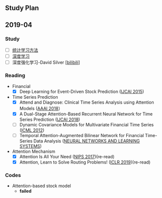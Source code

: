 ## Study Plan
    



## 2019-04

### Study
* [ ] [统计学习方法](https://book.douban.com/subject/10590856/)
* [ ] [深度学习](https://book.douban.com/subject/27087503/)
* [ ] 深度强化学习-David Silver [[bilibili](https://www.bilibili.com/video/av45357759)]

### Reading
* Financial
  * [x] Deep Learning for Event-Driven Stock Prediction ([IJCAI 2015](https://www.ijcai.org/Proceedings/15/Papers/329.pdf))

* Time Series Prediction
  * [x] Attend and Diagnose: Clinical Time Series Analysis using Attention Models ([AAAI 2018](https://arxiv.org/pdf/1711.03905.pdf)）
  * [x] A Dual-Stage Attention-Based Recurrent Neural Network for Time Series Prediction ([IJCAI 2018](https://arxiv.org/abs/1704.02971))
  * [ ] Dynamic Covariance Models for Multivariate Financial Time Series ([ICML 2012](http://proceedings.mlr.press/v28/wu13.pdf))
  * [ ] Temporal Attention-Augmented Bilinear Network for Financial Time-Series Data Analysis ([NEURAL NETWORKS AND LEARNING SYSTEMS](https://ieeexplore.ieee.org/stamp/stamp.jsp?tp=&arnumber=8476227))
  
* Attention Mechanism
  * [x] Attention Is All Your Need ([NIPS 2017](https://arxiv.org/pdf/1706.03762.pdf))(re-read)
  * [x] Attention, Learn to Solve Routing Problems!  ([ICLR 2019](https://openreview.net/pdf?id=ByxBFsRqYm))(re-read)

### Codes
* Attention-based stock model  
  - **failed**